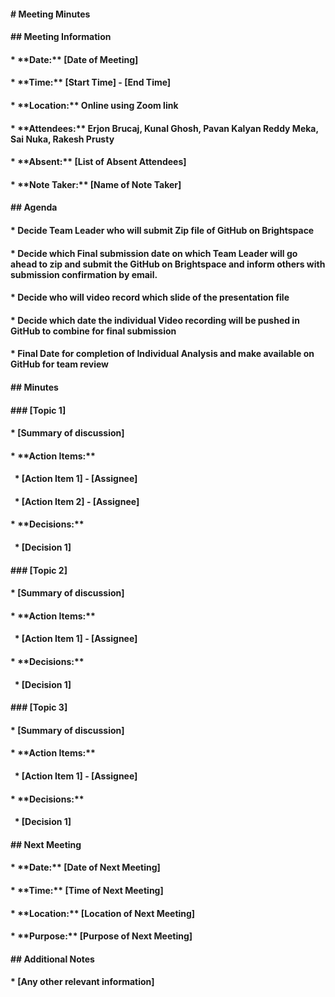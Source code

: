 #### \# Meeting Minutes

#### 

#### \## Meeting Information

#### \*   \*\*Date:\*\* \[Date of Meeting]

#### \*   \*\*Time:\*\* \[Start Time] - \[End Time]

#### \*   \*\*Location:\*\* Online using Zoom link

#### \*   \*\*Attendees:\*\* Erjon Brucaj, Kunal Ghosh, Pavan Kalyan Reddy Meka, Sai Nuka, Rakesh Prusty

#### \*   \*\*Absent:\*\* \[List of Absent Attendees]

#### \*   \*\*Note Taker:\*\* \[Name of Note Taker]

#### 

#### \## Agenda

#### \*   Decide Team Leader who will submit Zip file of GitHub on Brightspace

#### \*   Decide which Final submission date on which Team Leader will go ahead to zip and submit the GitHub on Brightspace and inform others with submission confirmation by email.

#### \*   Decide who will video record which slide of the presentation file

#### \*   Decide which date the individual Video recording will be pushed in GitHub to combine for final submission

#### \*   Final Date for completion of Individual Analysis and make available on GitHub for team review

#### 

#### \## Minutes

#### \### \[Topic 1]

#### \*   \[Summary of discussion]

#### \*   \*\*Action Items:\*\*

####     \*   \[Action Item 1] - \[Assignee]

####     \*   \[Action Item 2] - \[Assignee]

#### \*   \*\*Decisions:\*\*

####     \*   \[Decision 1]

#### 

#### \### \[Topic 2]

#### \*   \[Summary of discussion]

#### \*   \*\*Action Items:\*\*

####     \*   \[Action Item 1] - \[Assignee]

#### \*   \*\*Decisions:\*\*

####     \*   \[Decision 1]

#### 

#### \### \[Topic 3]

#### \*   \[Summary of discussion]

#### \*   \*\*Action Items:\*\*

####     \*   \[Action Item 1] - \[Assignee]

#### \*   \*\*Decisions:\*\*

####     \*   \[Decision 1]

#### 

#### \## Next Meeting

#### \*   \*\*Date:\*\* \[Date of Next Meeting]

#### \*   \*\*Time:\*\* \[Time of Next Meeting]

#### \*   \*\*Location:\*\* \[Location of Next Meeting]

#### \*   \*\*Purpose:\*\* \[Purpose of Next Meeting]

#### 

#### \## Additional Notes

#### \*   \[Any other relevant information]

